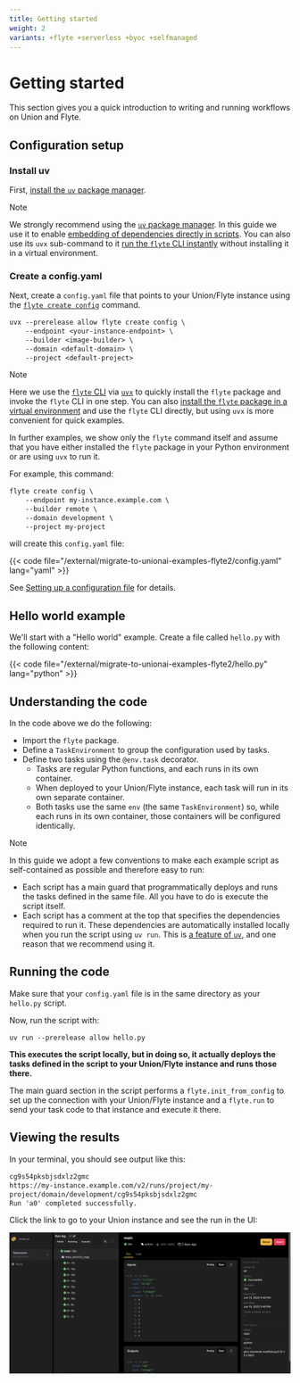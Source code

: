 ```yaml
---
title: Getting started
weight: 2
variants: +flyte +serverless +byoc +selfmanaged
---
```


# Getting started

This section gives you a quick introduction to writing and running workflows on Union and Flyte.

## Configuration setup

### Install uv

First, [install the `uv` package manager](https://docs.astral.sh/uv/getting-started/installation/).

> [!NOTE]
> We strongly recommend using the [`uv` package manager](https://docs.astral.sh/uv/).
> In this guide we use it to enable [embedding of dependencies directly in scripts](https://docs.astral.sh/uv/guides/scripts/#declaring-script-dependencies).
> You can also use its `uvx` sub-command to it [run the `flyte` CLI instantly](https://docs.astral.sh/uv/concepts/tools/) without installing it in a virtual environment.

### Create a config.yaml

Next, create a `config.yaml` file that points to your Union/Flyte instance using the [`flyte create config`](../api-reference/flyte-cli#flyte-create-config) command.

```shell
uvx --prerelease allow flyte create config \
    --endpoint <your-instance-endpoint> \
    --builder <image-builder> \
    --domain <default-domain> \
    --project <default-project>
```

> [!NOTE]
> Here we use the [`flyte` CLI](../api-reference/flyte-cli) via [`uvx`](https://docs.astral.sh/uv/concepts/tools/)
> to quickly install the `flyte` package and invoke the `flyte` CLI in one step.
> You can also [install the `flyte` package in a virtual environment]() and use the `flyte` CLI directly, but using `uvx` is more convenient for quick examples.
>
> In further examples, we show only the `flyte` command itself and assume that you have either installed
> the `flyte` package in your Python environment or are using `uvx` to run it.

For example, this command:

```shell
flyte create config \
    --endpoint my-instance.example.com \
    --builder remote \
    --domain development \
    --project my-project
```

will create this `config.yaml` file:

{{< code file="/external/migrate-to-unionai-examples-flyte2/config.yaml" lang="yaml" >}}

See [Setting up a configuration file](./configuration#setting-up-a-configuration-file) for details.

## Hello world example

We'll start with a "Hello world" example.
Create a file called `hello.py` with the following content:

{{< code file="/external/migrate-to-unionai-examples-flyte2/hello.py" lang="python" >}}

## Understanding the code

In the code above we do the following:

* Import the `flyte` package.
* Define a `TaskEnvironment` to group the configuration used by tasks.
* Define two tasks using the `@env.task` decorator.
    * Tasks are regular Python functions, and each runs in its own container.
    * When deployed to your Union/Flyte instance, each task will run in its own separate container.
    * Both tasks use the same `env` (the same `TaskEnvironment`) so, while each runs in its own container, those containers will be configured identically.

> [!NOTE]
> In this guide we adopt a few conventions to make each example script as self-contained as possible
> and therefore easy to run:
>
> * Each script has a main guard that programmatically deploys and runs the tasks defined in the same file.
>   All you have to do is execute the script itself.
> * Each script has a comment at the top that specifies the dependencies required to run it.
>   These dependencies are automatically installed locally when you run the script using `uv run`.
>   This is [a feature of `uv`](https://docs.astral.sh/uv/guides/scripts/#declaring-script-dependencies),
>   and one reason that we recommend using it.

## Running the code

Make sure that your `config.yaml` file is in the same directory as your `hello.py` script.

Now, run the script with:

```shell
uv run --prerelease allow hello.py
```

**This executes the script locally, but in doing so, it actually deploys the tasks defined in the script to your Union/Flyte instance and runs those there.**

The main guard section in the script performs a `flyte.init_from_config` to set up the connection with your Union/Flyte instance and a `flyte.run` to send your task code to that instance and execute it there.

## Viewing the results

In your terminal, you should see output like this:

```shell
cg9s54pksbjsdxlz2gmc
https://my-instance.example.com/v2/runs/project/my-project/domain/development/cg9s54pksbjsdxlz2gmc
Run 'a0' completed successfully.
```

Click the link to go to your Union instance and see the run in the UI:

![V2 UI](../_static/images/user-guide/v2ui.png)

